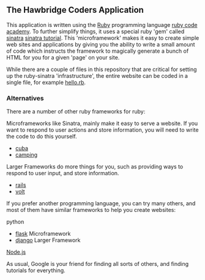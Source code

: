 ## The Hawbridge Coders Application

This application is written using the [Ruby](https://www.ruby-lang.org/en/) programming language [ruby code academy]. To further simplify things, it uses a special ruby 'gem' called [sinatra](http://www.sinatrarb.com/) [sinatra tutorial]. This 'microframework' makes it easy to create simple web sites and applications by giving you the ability to write a small amount of code which instructs the framework to magically generate a bunch of HTML for you for a given 'page' on your site. 

While there are a couple of files in this repository that are critical for setting up the ruby-sinatra 'infrastructure', the entire website can be coded in a single file, for example [hello.rb](/dmlond/hawbridge_coders/blob/master/hello.rb).

### Alternatives
There are a number of other ruby frameworks for ruby:

Microframeworks like Sinatra, mainly make it easy to serve a website. If you want to respond to user actions and store information, you will need to write the code to do this yourself.
* [cuba](http://cuba.is/)
* [camping](http://camping.io/)

Larger Frameworks do more things for you, such as providing ways to respond to user input, and store information.
* [rails](http://rubyonrails.org/)
* [volt](http://voltframework.com/)

If you prefer another programming language, you can try many others, and most of them have similar frameworks to help you create websites:

python
* [flask](http://flask.pocoo.org/) Microframework
* [django](https://www.djangoproject.com/) Larger Framework

[Node.js](https://nodejs.org/en/)

As usual, Google is your friend for finding all sorts of others, and finding tutorials for everything.

[ruby code academy]: https://www.codecademy.com/tracks/ruby
[sinatra tutorial]: https://thesocietea.org/2015/05/building-a-simple-web-server-with-sinatra/
